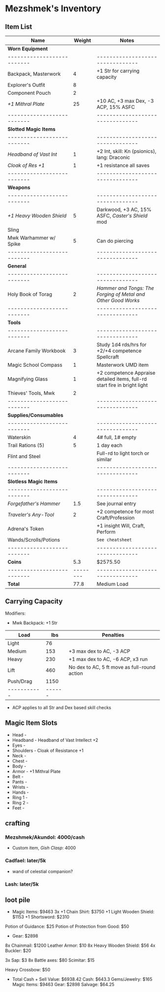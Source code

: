 # Mezshmek's Inventory
## Item List
| Name                     | Weight | Notes
|--------------------------|--------|--------------------------------
| **Worn Equipment**       |        |
|--------------------------|        |--------------------------------
| Backpack, Masterwork     |    4   | +1 Str for carrying capacity
| Explorer's Outfit        |    8   |
| Component Pouch          |    2   |
| *+1 Mithral Plate*       |   25   | +10 AC, +3 max Dex, -3 ACP, 15% ASFC
|--------------------------|        |--------------------------------
| **Slotted Magic Items**  |        |
|--------------------------|        |--------------------------------
| *Headband of Vast Int*   |    1   | +2 Int, skill: Kn (psionics), lang: Draconic
| *Cloak of Res +1*        |    1   | +1 resistance all saves
|--------------------------|        |--------------------------------
| **Weapons**              |        |
|--------------------------|        |--------------------------------
| *+1 Heavy Wooden Shield* |    5   | Darkwood, +3 AC, 15% ASFC, *Caster's Shield* mod
| Sling                    |        |
| Mwk Warhammer w/ Spike   |    5   | Can do piercing
|--------------------------|        |--------------------------------
| **General**              |        |
|--------------------------|        |--------------------------------
| Holy Book of Torag       |    2   | *Hammer and Tongs: The Forging of Metal and Other Good Works*
|--------------------------|        |--------------------------------
| **Tools**                |        |
|--------------------------|        |--------------------------------
| Arcane Family Workbook   |    3   | Study 1d4 rds/hrs for +2/+4 competence Spellcraft
| Magic School Compass     |    1   | Masterwork UMD item
| Magnifying Glass         |    1   | +2 competence Appraise detailed items, full-rd start fire in bright light
| Thieves' Tools, Mwk      |    2   |
|--------------------------|        |--------------------------------
| **Supplies/Consumables** |        |
|--------------------------|        |--------------------------------
| Waterskin                |    4   | 4# full, 1# empty
| Trail Rations (5)        |    5   | 1 day each
| Flint and Steel          |        | Full-rd to light torch or similar
|--------------------------|        |--------------------------------
| **Slotless Magic Items** |        |
|--------------------------|        |--------------------------------
| *Forgefather's Hammer*   |    1.5 | See journal entry
| *Traveler's Any-Tool*    |    2   | +2 competence for most Craft/Profession
| Adrena's Token           |        | +1 insight Will, Craft, Perform
| Wands/Scrolls/Potions    |        | `See cheatsheet`
|--------------------------|        |--------------------------------
| **Coins**                |    5.3 | $2575.50
|--------------------------|--------|--------------------------------
| **Total**                |   77.8 | Medium Load

## Carrying Capacity
Modifiers:
- Mwk Backpack: +1 Str

| Load      | lbs  | Penalties
|-----------|------|------------
| Light     |   76 |
| Medium    |  153 | +3 max dex to AC, -3 ACP
| Heavy     |  230 | +1 max dex to AC, -6 ACP, x3 run
| Lift      |  460 | No dex to AC, 5 ft move as full-round action
| Push/Drag | 1150 |
|-----------|------|
* ACP applies to all Str and Dex based skill checks

## Magic Item Slots
- Head      -
- Headband  - Headband of Vast Intellect +2
- Eyes      -
- Shoulders - Cloak of Resistance +1
- Neck      -
- Chest     -
- Body      -
- Armor     - +1 Mithral Plate
- Belt      -
- Pants     -
- Wrists    -
- Hands     -
- Ring 1    -
- Ring 2    -
- Feet      -

## crafting
### Mezshmek/Akundol: 4000/cash
- Custom item, *Gish Clasp*: 4000

### Cadfael: later/5k
- wand of celestial companion?

### Lash: later/5k

## loot pile
<!-- - Cash: $643.3
25 pp
121 gp
524 sp
2199 cp

- Gems/Jewelry: $165
Alabaster: $9
Alabaster: $10
Bloodstone: $40
Turquoise: $7
Agate: $10
Crysoprase: $50
Hematite: $10
Malachite Sphere: $7
2x Tigereye Rings (matching): $22 -->

- Magic Items: $9463
3x +1 Chain Shirt: $3750
+1 Light Wooden Shield: $1153
+1 Shortsword: $2310
<!-- Wand of Prestidigitation (50/50): $375 -->
Potion of Guidance: $25
Potion of Protection from Good: $50
<!-- Potion of Resist Cold: $300 -->
<!-- 27x Potion of CLW: $1350 -->
<!-- 3x Potion of Enlarge Person: $150 -->

- Gear: $2898
<!-- Ballista (spare): $500 -->
8x Chainmail: $1200
Leather Armor: $10
8x Heavy Wooden Shield: $56
4x Buckler: $20
<!-- 9x Net: $180 -->
3x Sap: $3
8x Battle axes: $80
Scimitar: $15
<!-- Mwk Composite +3 Shortbow: $600 -->
Heavy Crossbow: $50
<!-- 6x Incendiary Bolts: $3 -->
<!-- 10x Crossbow Bolts: $1 -->
<!-- 6x Thunderstone: $180 -->

<!-- - Salvage: $64.25
Artisan's Tools: $5
Bag of 20 Marbles: $2
Bag of Chestnuts: $1
Bag of Dried Mushrooms: $1
Bag of Salt: $0.2
Basket: $0.4
Bedroll: $0.1
Bottle of Common Wine: $0.1
Bottle of Vinegar: $0.1
2x Box of 20 Arrowheads: $1
2x Box of 20 Candles: $0.4
Box of Firewood: $0.01
Bucket: $0.5
2x Cheap Wig: $0.2
Clay Pitcher: $0.02
Common Wig: $1
Flask of Oil: $0.1
Hammer: $0.5
Hemp Rope (50'): $1
Ladder (10'): $0.2
Lamp: $0.1
Pair of Oars (spare): $4
Pan Flute: $1
Piton: $0.1
2x Sack of Animal Feed: $0.2
Sickle: $1
Sledge: $1
Whetsone: $0.02
8x Fishing nets: $32
Bottle of fine whiskey (Label removed): $10 -->

- Total Cash + Sell Value: $6938.42
Cash: $643.3
Gems/Jewelry: $165
Magic Items: $9463
Gear: $2898
Salvage: $64.25
